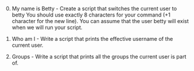 0. My name is Betty - Create a script that switches the current user to betty
You should use exactly 8 characters for your command (+1 character for the new line). 
You can assume that the user betty will exist when we will run your script.

1. Who am I - Write a script that prints the effective username of the current user.

2. Groups - Write a script that prints all the groups the current user is part of.


